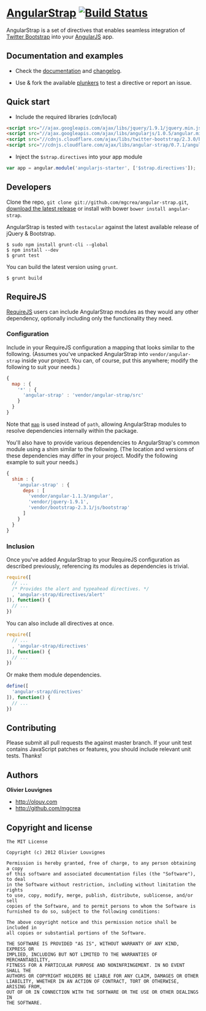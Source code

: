 # [AngularStrap](http://mgcrea.github.com/angular-strap) [![Build Status](https://secure.travis-ci.org/mgcrea/angular-strap.png?branch=master)](http://travis-ci.org/#!/mgcrea/angular-strap)

AngularStrap is a set of directives that enables seamless integration of [Twitter Bootstrap](https://twitter.github.com/bootstrap) into your [AngularJS](https://github.com/angular/angular.js) app.



## Documentation and examples

+ Check the [documentation](http://mgcrea.github.com/angular-strap) and [changelog](https://github.com/mgcrea/angular-strap/wiki/Changelog).

+ Use & fork the available [plunkers](https://github.com/mgcrea/angular-strap/wiki/Plunkers) to test a directive or report an issue.



## Quick start

+ Include the required libraries (cdn/local)

>
``` html
<script src="//ajax.googleapis.com/ajax/libs/jquery/1.9.1/jquery.min.js"></script>
<script src="//ajax.googleapis.com/ajax/libs/angularjs/1.0.5/angular.min.js"></script>
<script src="//cdnjs.cloudflare.com/ajax/libs/twitter-bootstrap/2.3.0/bootstrap.min.js"></script>
<script src="//cdnjs.cloudflare.com/ajax/libs/angular-strap/0.7.1/angular-strap.min.js"></script>
```

+ Inject the `$strap.directives` into your app module

>
``` javascript
var app = angular.module('angularjs-starter', ['$strap.directives']);
```


## Developers

Clone the repo, `git clone git://github.com/mgcrea/angular-strap.git`, [download the latest release](https://github.com/mgcrea/angular-strap/zipball/master) or install with bower `bower install angular-strap`.

AngularStrap is tested with `testacular` against the latest available release of jQuery & Bootstrap.

>
	$ sudo npm install grunt-cli --global
	$ npm install --dev
	$ grunt test

You can build the latest version using `grunt`.

>
	$ grunt build

## RequireJS

[RequireJS](http://requirejs.org/) users can include AngularStrap modules as they would any other dependency, optionally including only the functionality they need.

### Configuration

Include in your RequireJS configuration a mapping that looks similar to the following. (Assumes you've unpacked AngularStrap into `vendor/angular-strap` inside your project. You can, of course, put this anywhere; modify the following to suit your needs.)

```javascript
{
  map : {
    '*' : {
      'angular-strap' : 'vendor/angular-strap/src'
    }
  }
}
```

Note that [`map`](http://requirejs.org/docs/api.html#config-map) is used instead of `path`, allowing AngularStrap modules to resolve dependencies internally within the package.

You'll also have to provide various dependencies to AngularStrap's common module using a shim similar to the following. (The location and versions of these dependencies may differ in your project. Modify the following example to suit your needs.)

```javascript
{
  shim : {
    'angular-strap' : {
      deps : [
        'vendor/angular-1.1.3/angular',
        'vendor/jquery-1.9.1',
        'vendor/bootstrap-2.3.1/js/bootstrap'
      ]
    }
  }
}
```

### Inclusion

Once you've added AngularStrap to your RequireJS configuration as described previously, referencing its modules as dependencies is trivial.

```javascript
require([
  // ...
  /* Provides the alert and typeahead directives. */
  , 'angular-strap/directives/alert'
]), function() {
  // ...
})
```

You can also include all directives at once.

```javascript
require([
  // ...
  , 'angular-strap/directives'
]), function() {
  // ...
})
```

Or make them module dependencies.

```javascript
define([
  'angular-strap/directives'
]), function() {
  // ...
})
```

## Contributing

Please submit all pull requests the against master branch. If your unit test contains JavaScript patches or features, you should include relevant unit tests. Thanks!



## Authors

**Olivier Louvignes**

+ http://olouv.com
+ http://github.com/mgcrea



## Copyright and license

	The MIT License

	Copyright (c) 2012 Olivier Louvignes

	Permission is hereby granted, free of charge, to any person obtaining a copy
	of this software and associated documentation files (the "Software"), to deal
	in the Software without restriction, including without limitation the rights
	to use, copy, modify, merge, publish, distribute, sublicense, and/or sell
	copies of the Software, and to permit persons to whom the Software is
	furnished to do so, subject to the following conditions:

	The above copyright notice and this permission notice shall be included in
	all copies or substantial portions of the Software.

	THE SOFTWARE IS PROVIDED "AS IS", WITHOUT WARRANTY OF ANY KIND, EXPRESS OR
	IMPLIED, INCLUDING BUT NOT LIMITED TO THE WARRANTIES OF MERCHANTABILITY,
	FITNESS FOR A PARTICULAR PURPOSE AND NONINFRINGEMENT. IN NO EVENT SHALL THE
	AUTHORS OR COPYRIGHT HOLDERS BE LIABLE FOR ANY CLAIM, DAMAGES OR OTHER
	LIABILITY, WHETHER IN AN ACTION OF CONTRACT, TORT OR OTHERWISE, ARISING FROM,
	OUT OF OR IN CONNECTION WITH THE SOFTWARE OR THE USE OR OTHER DEALINGS IN
	THE SOFTWARE.
